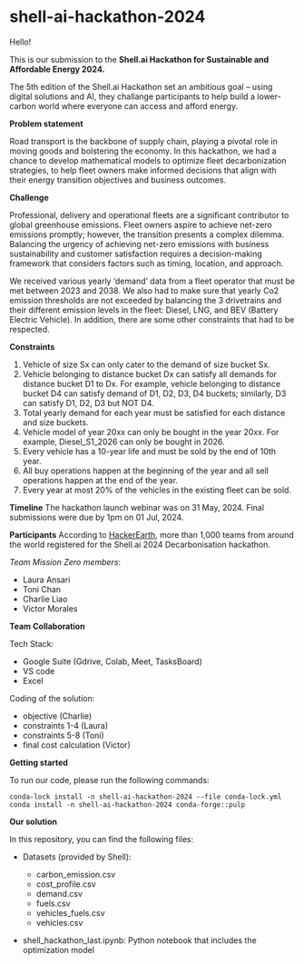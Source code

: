 # shell-ai-hackathon-2024

Hello!

This is our submission to the **Shell.ai Hackathon for Sustainable and Affordable Energy 2024.**

The 5th edition of the Shell.ai Hackathon set an ambitious goal – using digital solutions and AI, they challange participants to help build a lower-carbon world where everyone can access and afford energy.

**Problem statement**

Road transport is the backbone of supply chain, playing a pivotal role in moving goods and bolstering the economy. In this hackathon, we had a chance to develop mathematical models to optimize fleet decarbonization strategies, to help fleet owners make informed decisions that align with their energy transition objectives and business outcomes.

**Challenge**

Professional, delivery and operational fleets are a significant contributor to global greenhouse emissions. Fleet owners aspire to achieve net-zero emissions promptly; however, the transition presents a complex dilemma. Balancing the urgency of achieving net-zero emissions with business
sustainability and customer satisfaction requires a decision-making framework that considers factors such as timing, location, and approach.

We received various yearly ‘demand’ data from a fleet operator that must be met between 2023 and 2038. We also had to make sure that yearly Co2 emission thresholds are not exceeded by balancing the 3 drivetrains and their different emission levels in the fleet: Diesel, LNG, and BEV (Battery Electric Vehicle). In addition, there are some other constraints that had to be respected.

**Constraints**

1. Vehicle of size Sx can only cater to the demand of size bucket Sx.
2. Vehicle belonging to distance bucket Dx can satisfy all demands for distance bucket D1 to Dx. For example, vehicle belonging to distance bucket D4 can satisfy demand of D1, D2, D3, D4 buckets; similarly, D3 can satisfy D1, D2, D3 but NOT D4.
3. Total yearly demand for each year must be satisfied for each distance and size buckets.
4. Vehicle model of year 20xx can only be bought in the year 20xx. For example, Diesel_S1_2026 can only be bought in 2026.
5. Every vehicle has a 10-year life and must be sold by the end of 10th year.
6. All buy operations happen at the beginning of the year and all sell operations happen at the end of the year.
7. Every year at most 20% of the vehicles in the existing fleet can be sold.

**Timeline**
The hackathon launch webinar was on 31 May, 2024. Final submissions were due by 1pm on 01 Jul, 2024.

**Participants**
According to <a href="https://www.hackerearth.com/challenges/competitive/shellai-hackathon-2024/leaderboard/page/1/">HackerEarth</a>, more than 1,000 teams from around the world registered for the Shell.ai 2024 Decarbonisation hackathon.

*Team Mission Zero members*:

- Laura Ansari
- Toni Chan
- Charlie Liao
- Victor Morales


**Team Collaboration**

Tech Stack:
- Google Suite (Gdrive, Colab, Meet, TasksBoard)
- VS code
- Excel

Coding of the solution:
- objective (Charlie)
- constraints 1-4 (Laura)
- constraints 5-8 (Toni)
- final cost calculation (Victor)

**Getting started**

To run our code, please run the following commands:

```shell
conda-lock install -n shell-ai-hackathon-2024 --file conda-lock.yml
conda install -n shell-ai-hackathon-2024 conda-forge::pulp
```

**Our solution**

In this repository, you can find the following files:

- Datasets (provided by Shell):

    - carbon_emission.csv
    - cost_profile.csv
    - demand.csv
    - fuels.csv
    - vehicles_fuels.csv
    - vehicles.csv

- shell_hackathon_last.ipynb: Python notebook that includes the optimization model